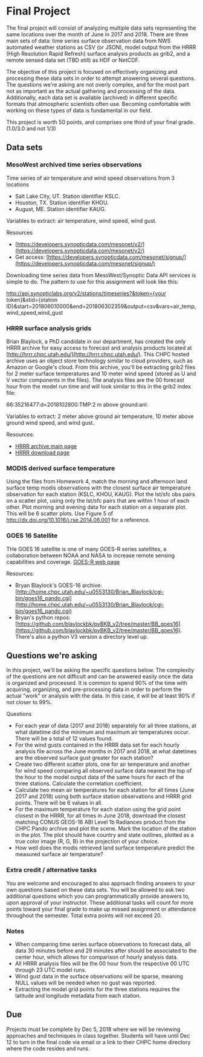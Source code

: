# Final Project

The final project will consist of analyzing multiple data sets representing the same locations over the month of June in 2017 and 2018. There are three main sets of data: time series surface observation data from NWS automated weather stations as CSV (or JSON), model output from the HRRR (High Resolution Rapid Refresh) surface analysis products as grib2, and a remote sensed data set (TBD still) as HDF or NetCDF. 

The objective of this project is focused on effectively organizing and processing these data sets in order to attempt answering several questions. The questions we're asking are not overly complex, and for the most part not as important as the actual gathering and processing of the data. Additionally, each data set is available (archived) in different specific formats that atmospheric scientists often use. Becoming comfortable with working on these types of data is fundamental in our field. 

This project is worth 50 points, and comprises one third of your final grade. (1.0/3.0 and not 1/3)

## Data sets
### MesoWest archived time series observations 

Time series of air temperature and wind speed observations from 3 locations
- Salt Lake City, UT. Station identifier KSLC.
- Houston, TX. Station identifier KHOU.
- August, ME. Station identifier KAUG.

Variables to extract: air temperature, wind speed, wind gust.

Resources
- [https://developers.synopticdata.com/mesonet/v2/](https://developers.synopticdata.com/mesonet/v2/)
- Get access: [https://developers.synopticdata.com/mesonet/signup/](https://developers.synopticdata.com/mesonet/signup/)

Downloading time series data from MesoWest/Synoptic Data API services is simple to do. The pattern to use for this assignment will look like this:

http://api.synopticlabs.org/v2/stations/timeseries?&token={your token}&stid={station ID}&start=201806010000&end=201806302359&output=csv&vars=air_temp,wind_speed,wind_gust

### HRRR surface analysis grids
Brian Blaylock, a PhD candidate in our department, has created the only HRRR archive for easy access to forecast and analysis products located at [http://hrrr.chpc.utah.edu/](http://hrrr.chpc.utah.edu/). This CHPC hosted archive uses an object store technology similar to cloud providers, such as Amazon or Google's cloud. From this archive, you'll be extracting grib2 files for 2 meter surface temperatures and 10 meter wind speed (stored as U and V vector components in the files). The analysis files are the 00 forecast hour from the model run time and will look similar to this in the grib2 index file:

66:35216477:d=2018102800:TMP:2 m above ground:anl:

Variables to extract: 2 meter above ground air temperature, 10 meter above ground wind speed, and wind gust.

Resources:
- [HRRR archive main page](http://hrrr.chpc.utah.edu/)
- [HRRR download page](http://home.chpc.utah.edu/~u0553130/Brian_Blaylock/cgi-bin/hrrr_download.cgi)

### MODIS derived surface temperature
Using the files from Homework 4, match the morning and afternoon land surface temp modis observations with the closest surface air temperature observation for each station (KSLC, KHOU, KAUG).  Plot the lst/sfc obs pairs on a scatter plot, using only the lst/sfc pairs that are within 1 hour of each other.  Plot morning and evening data for each station on a separate plot.  This will be 6 scatter plots. Use Figure 5 of http://dx.doi.org/10.1016/j.rse.2014.06.001  for a reference.

### GOES 16 Satellite 
THe GOES 16 satellite is one of many GOES-R series satellites, a collaboration between NOAA and NASA to increase remote sensing capabilities and coverage. [GOES-R web page](https://www.goes-r.gov/)

Resources:
- Bryan Blaylock's GOES-16 archive: [http://home.chpc.utah.edu/~u0553130/Brian_Blaylock/cgi-bin/goes16_pando.cgi](http://home.chpc.utah.edu/~u0553130/Brian_Blaylock/cgi-bin/goes16_pando.cgi)
- Bryan's python repos: [https://github.com/blaylockbk/pyBKB_v2/tree/master/BB_goes16](https://github.com/blaylockbk/pyBKB_v2/tree/master/BB_goes16). There's also a python V3 version a directory level up.

## Questions we're asking
In this project, we'll be asking the specific questions below. The complexity of the questions are not difficult and can be answered easily once the data is organized and processed. It is common to spend 90% of the time with acquiring, organizing, and pre-processing data in order to perform the actual "work" or analysis with the data. In this case, it will be at least 90% if not closer to 99%. 

Questions
- For each year of data (2017 and 2018) separately for all three stations, at what datetime did the minimum and maximum air temperatures occur. There will be a total of 12 values found.
- For the wind gusts contained in the HRRR data set for each hourly analysis file across the June months in 2017 and 2018, at what datetimes are the observed surface gust greater for each station?
- Create two different scatter plots, one for air temperature and another for wind speed comparing all observed surface data nearest the top of the hour to the model output data of the same hours for each of the three stations. Calculate the correlation coefficient. 
- Calculate two mean air temperatures for each station for all times (June 2017 and 2018) using both surface station observations and HRRR grid points. There will be 6 values in all.
- For the maximum temperature for each station using the grid point closest in the HRRR, for all times in June 2018, download the closest matching CONUS GEOS-16 ABI Level 1b Radiances product from the CHPC Pando archive and plot the scene. Mark the location of the station in the plot. The plot should have country and state outlines, plotted as a true color image (R, G, B) in the projection of your choice.
- How well does the modis retrieved land surface temperature predict the measured surface air temperature?

### Extra credit / alternative tasks
You are welcome and encouraged to also approach finding answers to your own questions based on these data sets. You will be allowed to ask two additional questions which you can programmatically provide answers to, upon approval of your instructor. These additional tasks will count for more points toward your final grade to make up missed assignment or attendance throughout the semester. Total extra points will not exceed 20.

### Notes
- When comparing time series surface observations to forecast data, all data 30 minutes before and 29 minutes after should be associated to the center hour, which allows for comparison of hourly analysis data.
- All HRRR analysis files will be the 00 hour from the respective 00 UTC through 23 UTC model runs. 
- Wind gust data in the surface observations will be sparse, meaning NULL values will be needed when no gust was reported.
- Extracting the model grid points for the three stations requires the latitude and longitude metadata from each station.

## Due
Projects must be complete by Dec 5, 2018 where we will be reviewing approaches and techniques in class together. Students will have until Dec 12 to turn in the final code via email or a link to their CHPC home directory where the code resides and runs.
